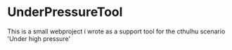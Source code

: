 UnderPressureTool
=================

This is a small webproject i wrote as a support tool for the cthulhu scenario 'Under high pressure'
